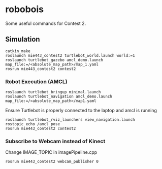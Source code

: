 # robobois
Some useful commands for Contest 2.

## Simulation
```
catkin_make
roslaunch mie443_contest2 turtlebot_world.launch world:=1
roslaunch turtlebot_gazebo amcl_demo.launch map_file:=/<absolute_map_path>/map_1.yaml
rosrun mie443_contest2 contest2
```

### Robot Execution (AMCL)
```
roslaunch turtlebot_bringup minimal.launch
roslaunch turtlebot_navigation amcl_demo.launch map_file:=/<absolute_map_path>/map1.yaml
```

Ensure Turtlebot is properly connected to the laptop and amcl is running
```
roslaunch turtlebot_rviz_launchers view_navigation.launch
rostopic echo /amcl_pose 
rosrun mie443_contest2 contest2
```

### Subscribe to Webcam instead of Kinect
Change IMAGE_TOPIC in imagePipeline.cpp

```
rosrun mie443_contest2 webcam_publisher 0
```